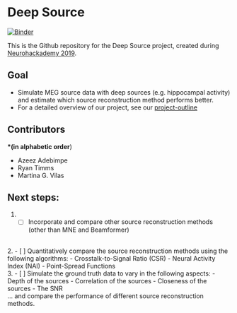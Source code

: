 # Deep Source

[![Binder](https://mybinder.org/badge_logo.svg)](https://mybinder.org/v2/gh/martinagvilas/deep-source/master)


This is the Github repository for the Deep Source project, created during [Neurohackademy 2019](https://neurohackademy.org/neurohack_year/2019/).

## Goal
- Simulate MEG source data with deep sources (e.g. hippocampal activity) and estimate which source reconstruction method performs better.
- For a detailed overview of our project, see our [project-outline](/project_outline.ipynb)

## Contributors
**\*(in alphabetic order**)
- Azeez Adebimpe
- Ryan Timms
- Martina G. Vilas


## Next steps:
1. - [ ] Incorporate and compare other source reconstruction methods (other than MNE and Beamformer)
<br>
2. - [ ] Quantitatively compare the source reconstruction methods using the following algorithms:
        - Crosstalk-to-Signal Ratio (CSR)
        - Neural Activity Index (NAI)
        - Point-Spread Functions
<br>
3. - [ ] Simulate the ground truth data to vary in the following aspects:
        - Depth of the sources
        - Correlation of the sources
        - Closeness of the sources
        - The SNR
        <br>
        ... and compare the performance of different source reconstruction methods.

